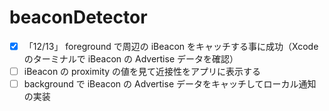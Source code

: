 # beaconDetector

- [x] 「12/13」 foreground で周辺の iBeacon をキャッチする事に成功（Xcode のターミナルで iBeacon の Advertise データを確認）
- [ ] iBeacon の proximity の値を見て近接性をアプリに表示する
- [ ] background で iBeacon の Advertise データをキャッチしてローカル通知の実装
